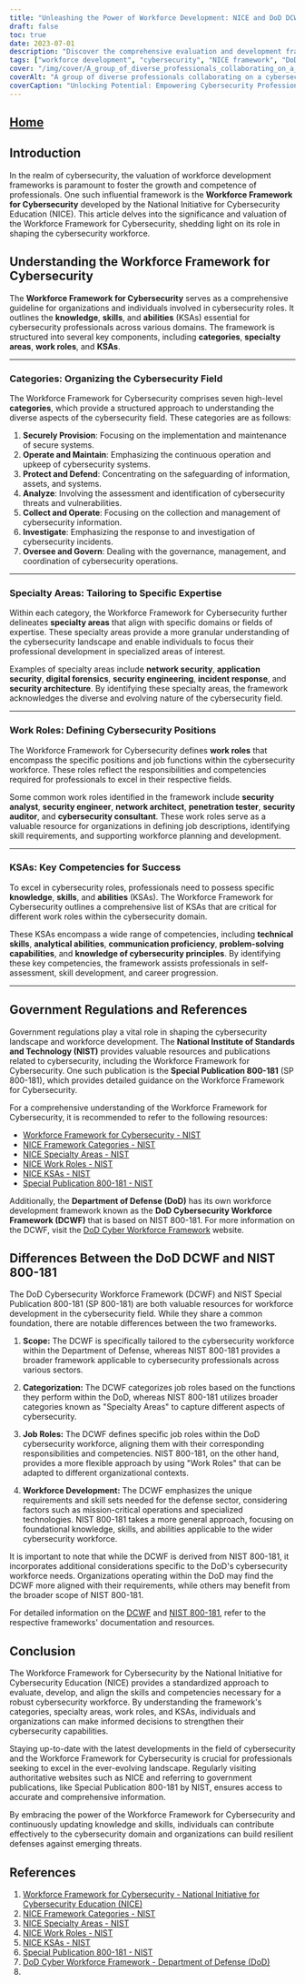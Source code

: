 ```yaml
---
title: "Unleashing the Power of Workforce Development: NICE and DoD DCWF Frameworks"
draft: false
toc: true
date: 2023-07-01
description: "Discover the comprehensive evaluation and development frameworks for cybersecurity workforce: NICE and DoD DCWF, empowering organizations with skilled professionals."
tags: ["workforce development", "cybersecurity", "NICE framework", "DoD DCWF framework", "skills assessment", "professional development", "cybersecurity workforce", "career pathways", "cybersecurity education", "workforce alignment", "workforce framework", "NIST", "government regulations", "cybersecurity certifications", "industry standards", "talent management", "cybersecurity roles", "cybersecurity competencies", "cybersecurity workforce development", "cybersecurity professionals", "cybersecurity skills", "workforce planning", "cybersecurity recruitment", "workforce resilience", "cybersecurity training", "workforce strategy", "cybersecurity job market", "cybersecurity career advancement", "workforce readiness"]
cover: "/img/cover/A_group_of_diverse_professionals_collaborating_on_a_cyberse.png"
coverAlt: "A group of diverse professionals collaborating on a cybersecurity project."
coverCaption: "Unlocking Potential: Empowering Cybersecurity Professionals for Success"
---
```


## [Home](/cyber-security-career-playbook-start/)

## Introduction

In the realm of cybersecurity, the valuation of workforce development frameworks is paramount to foster the growth and competence of professionals. One such influential framework is the **Workforce Framework for Cybersecurity** developed by the National Initiative for Cybersecurity Education (NICE). This article delves into the significance and valuation of the Workforce Framework for Cybersecurity, shedding light on its role in shaping the cybersecurity workforce.

## Understanding the Workforce Framework for Cybersecurity

The **Workforce Framework for Cybersecurity** serves as a comprehensive guideline for organizations and individuals involved in cybersecurity roles. It outlines the **knowledge**, **skills**, and **abilities** (KSAs) essential for cybersecurity professionals across various domains. The framework is structured into several key components, including **categories**, **specialty areas**, **work roles**, and **KSAs**.

______

### Categories: Organizing the Cybersecurity Field

The Workforce Framework for Cybersecurity comprises seven high-level **categories**, which provide a structured approach to understanding the diverse aspects of the cybersecurity field. These categories are as follows:

1. **Securely Provision**: Focusing on the implementation and maintenance of secure systems.
2. **Operate and Maintain**: Emphasizing the continuous operation and upkeep of cybersecurity systems.
3. **Protect and Defend**: Concentrating on the safeguarding of information, assets, and systems.
4. **Analyze**: Involving the assessment and identification of cybersecurity threats and vulnerabilities.
5. **Collect and Operate**: Focusing on the collection and management of cybersecurity information.
6. **Investigate**: Emphasizing the response to and investigation of cybersecurity incidents.
7. **Oversee and Govern**: Dealing with the governance, management, and coordination of cybersecurity operations.

______

### Specialty Areas: Tailoring to Specific Expertise

Within each category, the Workforce Framework for Cybersecurity further delineates **specialty areas** that align with specific domains or fields of expertise. These specialty areas provide a more granular understanding of the cybersecurity landscape and enable individuals to focus their professional development in specialized areas of interest.

Examples of specialty areas include **network security**, **application security**, **digital forensics**, **security engineering**, **incident response**, and **security architecture**. By identifying these specialty areas, the framework acknowledges the diverse and evolving nature of the cybersecurity field.

______

### Work Roles: Defining Cybersecurity Positions

The Workforce Framework for Cybersecurity defines **work roles** that encompass the specific positions and job functions within the cybersecurity workforce. These roles reflect the responsibilities and competencies required for professionals to excel in their respective fields.

Some common work roles identified in the framework include **security analyst**, **security engineer**, **network architect**, **penetration tester**, **security auditor**, and **cybersecurity consultant**. These work roles serve as a valuable resource for organizations in defining job descriptions, identifying skill requirements, and supporting workforce planning and development.

______

### KSAs: Key Competencies for Success

To excel in cybersecurity roles, professionals need to possess specific **knowledge**, **skills**, and **abilities** (KSAs). The Workforce Framework for Cybersecurity outlines a comprehensive list of KSAs that are critical for different work roles within the cybersecurity domain.

These KSAs encompass a wide range of competencies, including **technical skills**, **analytical abilities**, **communication proficiency**, **problem-solving capabilities**, and **knowledge of cybersecurity principles**. By identifying these key competencies, the framework assists professionals in self-assessment, skill development, and career progression.

______

## Government Regulations and References

Government regulations play a vital role in shaping the cybersecurity landscape and workforce development. The **National Institute of Standards and Technology (NIST)** provides valuable resources and publications related to cybersecurity, including the Workforce Framework for Cybersecurity. One such publication is the **Special Publication 800-181** (SP 800-181), which provides detailed guidance on the Workforce Framework for Cybersecurity.

For a comprehensive understanding of the Workforce Framework for Cybersecurity, it is recommended to refer to the following resources:

- [Workforce Framework for Cybersecurity - NIST](https://www.nist.gov/itl/applied-cybersecurity/nice/workforce-framework-cybersecurity)
- [NICE Framework Categories - NIST](https://www.nist.gov/itl/applied-cybersecurity/nice/resources/nice-framework-categories)
- [NICE Specialty Areas - NIST](https://www.nist.gov/itl/applied-cybersecurity/nice/resources/nice-specialty-areas)
- [NICE Work Roles - NIST](https://www.nist.gov/itl/applied-cybersecurity/nice/resources/nice-work-roles)
- [NICE KSAs - NIST](https://www.nist.gov/itl/applied-cybersecurity/nice/resources/nice-knowledge-skills-and-abilities-ksas)
- [Special Publication 800-181 - NIST](https://csrc.nist.gov/publications/detail/sp/800-181/rev-1/final)

Additionally, the **Department of Defense (DoD)** has its own workforce development framework known as the **DoD Cybersecurity Workforce Framework (DCWF)** that is based on NIST 800-181. For more information on the DCWF, visit the [DoD Cyber Workforce Framework](https://public.cyber.mil/wid/dcwf/) website.

## Differences Between the DoD DCWF and NIST 800-181

The DoD Cybersecurity Workforce Framework (DCWF) and NIST Special Publication 800-181 (SP 800-181) are both valuable resources for workforce development in the cybersecurity field. While they share a common foundation, there are notable differences between the two frameworks.

1. **Scope:** The DCWF is specifically tailored to the cybersecurity workforce within the Department of Defense, whereas NIST 800-181 provides a broader framework applicable to cybersecurity professionals across various sectors.

2. **Categorization:** The DCWF categorizes job roles based on the functions they perform within the DoD, whereas NIST 800-181 utilizes broader categories known as "Specialty Areas" to capture different aspects of cybersecurity.

3. **Job Roles:** The DCWF defines specific job roles within the DoD cybersecurity workforce, aligning them with their corresponding responsibilities and competencies. NIST 800-181, on the other hand, provides a more flexible approach by using "Work Roles" that can be adapted to different organizational contexts.

4. **Workforce Development:** The DCWF emphasizes the unique requirements and skill sets needed for the defense sector, considering factors such as mission-critical operations and specialized technologies. NIST 800-181 takes a more general approach, focusing on foundational knowledge, skills, and abilities applicable to the wider cybersecurity workforce.

It is important to note that while the DCWF is derived from NIST 800-181, it incorporates additional considerations specific to the DoD's cybersecurity workforce needs. Organizations operating within the DoD may find the DCWF more aligned with their requirements, while others may benefit from the broader scope of NIST 800-181.

For detailed information on the [DCWF](https://public.cyber.mil/wid/dcwf/) and [NIST 800-181](https://csrc.nist.gov/publications/detail/sp/800-181/rev-1/final), refer to the respective frameworks' documentation and resources.

## Conclusion

The Workforce Framework for Cybersecurity by the National Initiative for Cybersecurity Education (NICE) provides a standardized approach to evaluate, develop, and align the skills and competencies necessary for a robust cybersecurity workforce. By understanding the framework's categories, specialty areas, work roles, and KSAs, individuals and organizations can make informed decisions to strengthen their cybersecurity capabilities.

Staying up-to-date with the latest developments in the field of cybersecurity and the Workforce Framework for Cybersecurity is crucial for professionals seeking to excel in the ever-evolving landscape. Regularly visiting authoritative websites such as NICE and referring to government publications, like Special Publication 800-181 by NIST, ensures access to accurate and comprehensive information.

By embracing the power of the Workforce Framework for Cybersecurity and continuously updating knowledge and skills, individuals can contribute effectively to the cybersecurity domain and organizations can build resilient defenses against emerging threats.

## References

1. [Workforce Framework for Cybersecurity - National Initiative for Cybersecurity Education (NICE)](https://www.nist.gov/itl/applied-cybersecurity/nice/workforce-framework-cybersecurity)
2. [NICE Framework Categories - NIST](https://www.nist.gov/itl/applied-cybersecurity/nice/resources/nice-framework-categories)
3. [NICE Specialty Areas - NIST](https://www.nist.gov/itl/applied-cybersecurity/nice/resources/nice-specialty-areas)
4. [NICE Work Roles - NIST](https://www.nist.gov/itl/applied-cybersecurity/nice/resources/nice-work-roles)
5. [NICE KSAs - NIST](https://www.nist.gov/itl/applied-cybersecurity/nice/resources/nice-knowledge-skills-and-abilities-ksas)
6. [Special Publication 800-181 - NIST](https://csrc.nist.gov/publications/detail/sp/800-181/rev-1/final)
7. [DoD Cyber Workforce Framework - Department of Defense (DoD)](https://public.cyber.mil/wid/dcwf/)
8. [](https://dodcio.defense.gov/Portals/0/Documents/Library/DoDM-8140-03.pdf)
